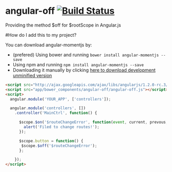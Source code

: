# angular-off [![Build Status](https://travis-ci.org/gdi2290/angular-off.png?branch=master)](https://travis-ci.org/gdi2290/angular-off)

Providing the method $off for $rootScope in Angular.js

#How do I add this to my project?

You can download angular-momentjs by:

* (prefered) Using bower and running `bower install angular-momentjs --save`
* Using npm and running `npm install angular-momentjs --save`
* Downloading it manually by clicking [here to download development unminified version](https://raw.github.com/gdi2290/angular-momentjs/master/angular-momentjs.js)


````html
<script src="http://ajax.googleapis.com/ajax/libs/angularjs/1.2.0-rc.3/angular.min.js"></script>
<script src="app/bower_components/angular-off/angular-off.js"></script>
<script>
  angular.module('YOUR_APP', ['controllers']);

  angular.module('controllers', [])
    .controller('MainCtrl', function() {

      $scope.$on('$routeChangeError', function(event, current, prevous, rejection) {
        alert('Filed to change routes!');
      });

      $scope.button = function() {
       $scope.$off('$routeChangeError');
      };

    });
</script>

````
